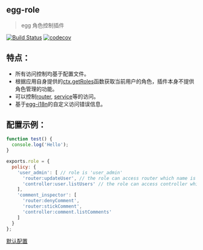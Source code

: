egg-role
---
> egg 角色控制插件

[![Build Status](https://www.travis-ci.org/lakca/egg-role.svg?branch=master)](https://www.travis-ci.org/lakca/egg-role)
[![codecov](https://codecov.io/gh/lakca/egg-role/branch/master/graph/badge.svg)](https://codecov.io/gh/lakca/egg-role)

特点：
---
- 所有访问控制均基于配置文件。
- 根据应用自身提供的[ctx.getRoles](./test/fixtures/apps/default/app/extend/context.js)函数获取当前用户的角色，插件本身不提供角色管理的功能。
- 可以控制[router](https://eggjs.org/zh-cn/basics/router.html), [service](https://eggjs.org/zh-cn/basics/router.html)等的访问。
- 基于[egg-i18n](https://eggjs.org/zh-cn/core/i18n.html)的自定义访问错误信息。

配置示例：
---
```js
function test() {
  console.log('Hello');
}

exports.role = {
  policy: {
    'user_admin': [ // role is 'user_admin'
      'router:updateUser', // the role can access router which name is 'updateUser'
      'controller:user.listUsers' // the role can access controller which name is 'user.listUsers' ignoring what the router is.
    ],
    'comment_inspector': [
      'router:denyComment',
      'router:stickComment',
      'controller:comment.listComments'
    ]
  }
};
```
[默认配置](./config/config.default.js)